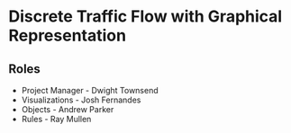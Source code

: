 # Discrete Traffic Flow with Graphical Representation

## Roles

+ Project Manager - Dwight Townsend
+ Visualizations  - Josh Fernandes
+ Objects         - Andrew Parker
+ Rules           - Ray Mullen